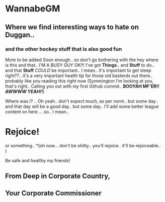 # WannabeGM

## Where we find interesting ways to hate on Duggan.. 
### and the other hockey stuff that is also good fun

More to be added Soon enough.. so don't go bothering with the hey where is this and that.. I'M A BUSY GUY OK!!! I've got **Things**.. and **Stuff** to do.. and that **Stuff** *COULD* be important.. I mean.. it's important to get sleep right??.. it's a very important health tip for those old basterds out there.. probably like you reading this right now (Symmington I'm looking at you, that's right.. Calling you out with my first Github commit.. **BOOYAH MF'ER!! *AWWWW YEAH!!***)

Where was I? .. Oh yeah.. don't expect much, as per norm.. but some day.. and that day will be a good day.. but some day.. I'll add some better league content on here ... so.. I mean.. 
# Rejoice! 
or something.. *(oh now... don't be shitty.. you'll rejoice.. it'll be rejoiceable.. )



Be safe and healthy my friends!
## From Deep in Corporate Country,
## Your Corporate Commissioner
